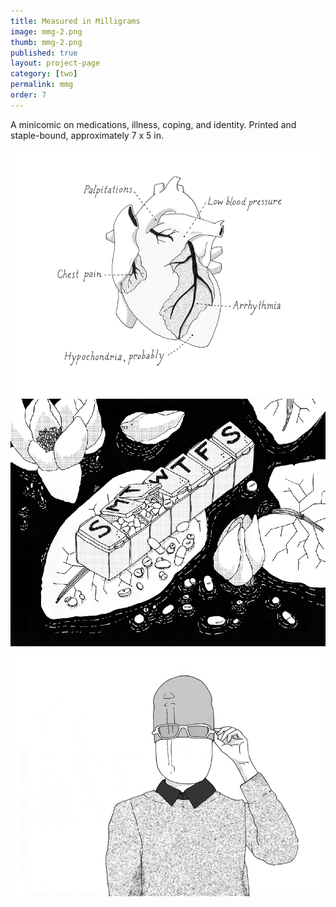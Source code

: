 ```yaml
---
title: Measured in Milligrams
image: mmg-2.png
thumb: mmg-2.png
published: true
layout: project-page
category: [two]
permalink: mmg
order: 7
---
```

A minicomic on medications, illness, coping, and identity. Printed and staple-bound, approximately 7 x 5 in. 

![](/images/two/mmg-3.png)
![](/images/two/mmg-4.png)
![](/images/two/mmg-5.png)
